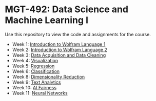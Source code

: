 # MGT-492: Data Science and Machine Learning I

Use this repository to view the code and assignments for the course.

- Week 1: [Introduction to Wolfram Language 1](1.%20Introduction_1)
- Week 2: [Introduction to Wolfram Language 2](2.%20Introduction_2)
- Week 3: [Data Acquisition and Data Cleaning](3.%20Data%20Acquisition%20and%20Cleaning)
- Week 4: [Visualization](4.%20EDA_Data-visualization)
- Week 5: [Regression](5.%20Regression)
- Week 6: [Classification](6.%20Classification)
- Week 8: [Dimensionality Reduction](8.%20Dimensionality-Reduction)
- Week 9: [Text Analytics](9.%20Text-analytics)
- Week 10: [AI Fairness](10.%20AI-Fairness)
- Week 11: [Neural Networks](11.%20Neural-Networks)

